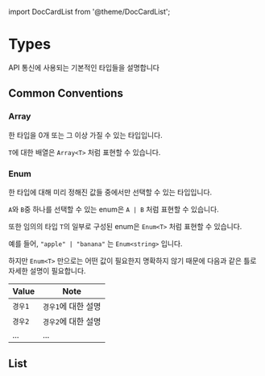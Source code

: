 import DocCardList from '@theme/DocCardList';

# Types

API 통신에 사용되는 기본적인 타입들을 설명합니다

## Common Conventions

### Array

한 타입을 0개 또는 그 이상 가질 수 있는 타입입니다.

`T`에 대한 배열은 `Array<T>` 처럼 표현할 수 있습니다.

### Enum

한 타입에 대해 미리 정해진 값들 중에서만 선택할 수 있는 타입입니다.

`A`와 `B`중 하나를 선택할 수 있는 enum은 `A | B` 처럼 표현할 수 있습니다.

또한 임의의 타입 `T`의 일부로 구성된 enum은 `Enum<T>` 처럼 표현할 수 있습니다.

예를 들어, `"apple" | "banana"` 는 `Enum<string>` 입니다.

하지만 `Enum<T>` 만으로는 어떤 값이 필요한지 명확하지 않기 때문에 다음과 같은 틀로 자세한 설명이 필요합니다.

| Value   | Note                |
| ------- | ------------------- |
| `경우1` | `경우1`에 대한 설명 |
| `경우2` | `경우2`에 대한 설명 |
| ...     | ...                 |

## List

<DocCardList />
